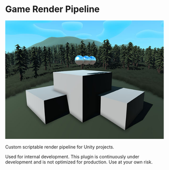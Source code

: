 # Game Render Pipeline

![alt text](https://github.com/AggroBird/GameRenderPipeline/blob/main/Documentation~/example.jpg?raw=true "Example Image")

Custom scriptable render pipeline for Unity projects.

Used for internal development. This plugin is continuously under development and is not optimized for production. Use at your own risk.